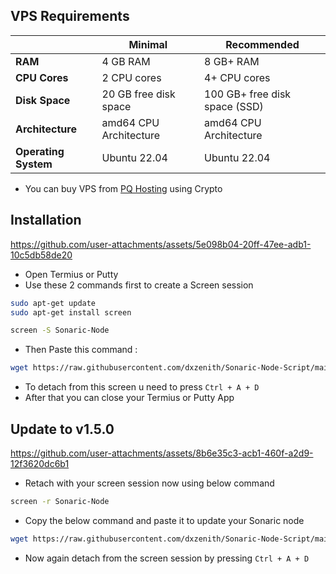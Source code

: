 ## VPS Requirements

|                | Minimal                  | Recommended                  |
|----------------|--------------------------|------------------------------|
| **RAM**        | 4 GB RAM                 | 8 GB+ RAM                    |
| **CPU Cores**  | 2 CPU cores              | 4+ CPU cores                 |
| **Disk Space** | 20 GB free disk space    | 100 GB+ free disk space (SSD)|
| **Architecture** | amd64 CPU Architecture | amd64 CPU Architecture       |
| **Operating System** | Ubuntu 22.04       | Ubuntu 22.04                 |

- You can buy VPS from [PQ Hosting](https://pq.hosting/en/vps) using Crypto
## Installation


https://github.com/user-attachments/assets/5e098b04-20ff-47ee-adb1-10c5db58de20
- Open Termius or Putty
- Use these 2 commands first to create a Screen session
```bash
sudo apt-get update
sudo apt-get install screen
```
```bash
screen -S Sonaric-Node
```
- Then Paste this command :
```bash
wget https://raw.githubusercontent.com/dxzenith/Sonaric-Node-Script/main/sonaric.sh && chmod +x sonaric.sh && ./sonaric.sh
```
- To detach from this screen u need to press `Ctrl + A + D`
- After that you can close your Termius or Putty App

## Update to v1.5.0

https://github.com/user-attachments/assets/8b6e35c3-acb1-460f-a2d9-12f3620dc6b1


- Retach with your screen session now using below command
```bash
screen -r Sonaric-Node
```
- Copy the below command and paste it to update your Sonaric node
```bash
wget https://raw.githubusercontent.com/dxzenith/Sonaric-Node-Script/main/sonaric-v1.5.0.sh && chmod +x sonaric-v1.5.0.sh && ./sonaric-v1.5.0.sh
```
- Now again detach from the screen session by pressing `Ctrl + A + D`
